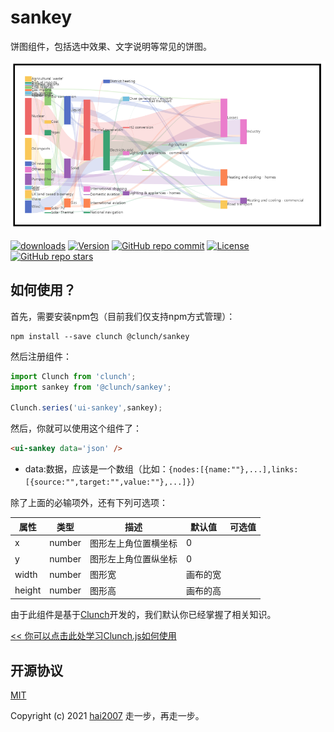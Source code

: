# sankey
饼图组件，包括选中效果、文字说明等常见的饼图。

<p align='center'><img src='./view.png'></p>

<p>
  <a href="https://hai2007.gitee.io/npm-downloads?interval=7&packages=@clunch/sankey"><img src="https://img.shields.io/npm/dm/@clunch/sankey.svg" alt="downloads"></a>
  <a href="https://www.npmjs.com/package/@clunch/sankey"><img src="https://img.shields.io/npm/v/@clunch/sankey.svg" alt="Version"></a>
  <a href="https://github.com/clunch-contrib/sankey/graphs/commit-activity" target='_blank'><img alt="GitHub repo commit" src="https://img.shields.io/github/last-commit/clunch-contrib/sankey"></a>
  <a href="https://github.com/clunch-contrib/sankey/blob/master/LICENSE"><img src="https://img.shields.io/npm/l/@clunch/sankey.svg" alt="License"></a>
  <a href="https://github.com/clunch-contrib/sankey" target='_blank'><img alt="GitHub repo stars" src="https://img.shields.io/github/stars/clunch-contrib/sankey?style=social"></a>
</p>

## 如何使用？

首先，需要安装npm包（目前我们仅支持npm方式管理）：

```
npm install --save clunch @clunch/sankey
```

然后注册组件：

```js
import Clunch from 'clunch';
import sankey from '@clunch/sankey';

Clunch.series('ui-sankey',sankey);
```

然后，你就可以使用这个组件了：

```html
<ui-sankey data='json' />
```

- data:数据，应该是一个数组（比如：``` {nodes:[{name:""},...],links:[{source:"",target:"",value:""},...]} ```）

除了上面的必输项外，还有下列可选项：

|属性|类型|描述|默认值|可选值|
|----|----|----|----|----|
|x|number|图形左上角位置横坐标|0||
|y|number|图形左上角位置纵坐标|0||
|width|number|图形宽|画布的宽||
|height|number|图形高|画布的高||

由于此组件是基于[Clunch](https://github.com/hai2007/clunch)开发的，我们默认你已经掌握了相关知识。

[<< 你可以点击此处学习Clunch.js如何使用](https://hai2007.gitee.io/clunch/#/course/introduce?fixed=top)

开源协议
---------------------------------------
[MIT](https://github.com/clunch-contrib/sankey/blob/master/LICENSE)

Copyright (c) 2021 [hai2007](https://hai2007.gitee.io/sweethome/) 走一步，再走一步。
